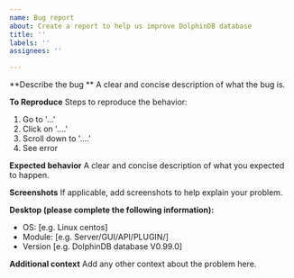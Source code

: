 ```yaml
---
name: Bug report
about: Create a report to help us improve DolphinDB database
title: ''
labels: ''
assignees: ''

---
```


**Describe the bug **
A clear and concise description of what the bug is.

**To Reproduce**
Steps to reproduce the behavior:
1. Go to '...'
2. Click on '....'
3. Scroll down to '....'
4. See error

**Expected behavior**
A clear and concise description of what you expected to happen.

**Screenshots**
If applicable, add screenshots to help explain your problem.

**Desktop (please complete the following information):**
 - OS: [e.g. Linux centos]
 - Module: [e.g. Server/GUI/API/PLUGIN/]
 - Version [e.g. DolphinDB database V0.99.0]

**Additional context**
Add any other context about the problem here.

